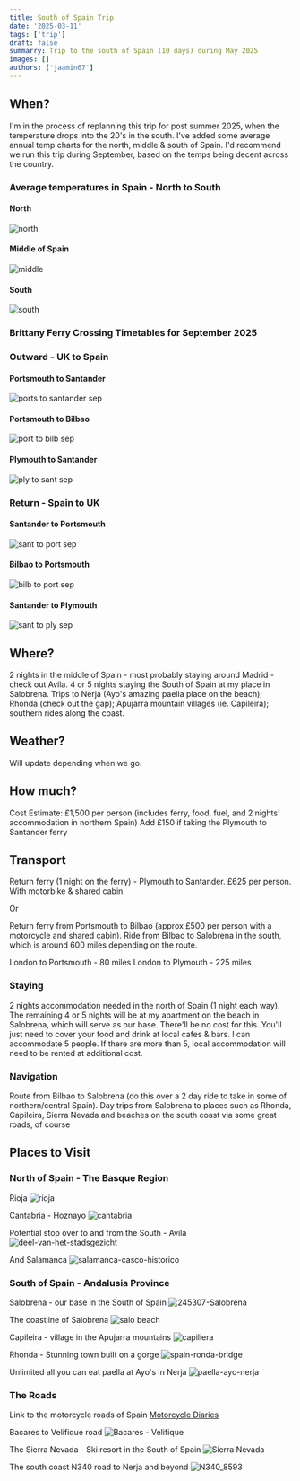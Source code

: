 ```yaml
---
title: South of Spain Trip
date: '2025-03-11'
tags: ['trip']
draft: false
summarry: Trip to the south of Spain (10 days) during May 2025
images: []
authors: ['jaamin67']
---
```


## When?

I'm in the process of replanning this trip for post summer 2025, when the temperature drops into the 20's in the south. I've added some average annual temp charts for the north, middle & south of Spain. I'd recommend we run this trip during September, based on the temps being decent across the country. 

### Average temperatures in Spain - North to South

#### North
![north](https://github.com/user-attachments/assets/4be70019-4363-4abd-b1e0-8434233b01fe)

#### Middle of Spain
![middle](https://github.com/user-attachments/assets/00292928-38a8-4a0f-8a21-36cef9522123)

#### South
![south](https://github.com/user-attachments/assets/57d519c7-33e7-4efc-970d-1037f12c1a72)

### Brittany Ferry Crossing Timetables for September 2025

### Outward - UK to Spain

#### Portsmouth to Santander
![ports to santander sep](https://github.com/user-attachments/assets/a81b3dbf-5433-4555-bc6f-de9d899788fd)

#### Portsmouth to Bilbao
![port to bilb sep](https://github.com/user-attachments/assets/f57b9cd6-5bfe-4c59-b7da-e2437f266669)

#### Plymouth to Santander
![ply to sant sep](https://github.com/user-attachments/assets/a19026cc-27f9-4169-8157-fcfc58f31591)

### Return - Spain to UK

#### Santander to Portsmouth
![sant to port sep](https://github.com/user-attachments/assets/58633418-31d6-49ce-861f-6dd0d230fa46)

#### Bilbao to Portsmouth
![bilb to port sep](https://github.com/user-attachments/assets/c52c5968-9af8-4b35-a809-98542a44a87e)

#### Santander to Plymouth
![sant to ply sep](https://github.com/user-attachments/assets/3ebb92c3-f8a5-452e-85e1-0619f28cf7ed)


## Where?

2 nights in the middle of Spain - most probably staying around Madrid - check out Avila. 4 or 5 nights staying the South of Spain at my place in Salobrena. Trips to Nerja (Ayo's amazing paella place on the beach); Rhonda (check out the gap); Apujarra mountain villages (ie. Capileira); southern rides along the coast.

## Weather?

Will update depending when we go.


## How much?

Cost Estimate: £1,500 per person (includes ferry, food, fuel, and 2 nights’ accommodation in northern Spain)
Add £150 if taking the Plymouth to Santander ferry

## Transport

Return ferry (1 night on the ferry) - Plymouth to Santander. £625 per person. With motorbike & shared cabin

Or 

Return ferry from Portsmouth to Bilbao (approx £500 per person with a motorcycle and shared cabin). Ride from Bilbao to Salobrena in the south, which is around 600 miles depending on the route. 

London to Portsmouth - 80 miles
London to Plymouth - 225 miles

### Staying

2 nights accommodation needed in the north of Spain (1 night each way). The remaining 4 or 5 nights will be at my apartment on the beach in Salobrena, which will serve as our base. There'll be no cost for this. You'll just need to cover your food and drink at local cafes & bars. I can accommodate 5 people. If there are more than 5, local accommodation will need to be rented at additional cost.


### Navigation

Route from Bilbao to Salobrena (do this over a 2 day ride to take in some of northern/central Spain). Day trips from Salobrena to places such as Rhonda, Capileira, Sierra Nevada and beaches on the south coast via some great roads, of course


## Places to Visit

### North of Spain - The Basque Region

Rioja
![rioja](https://github.com/user-attachments/assets/644e49b4-0f33-4066-933c-dda33beeab8d)

Cantabria - Hoznayo
![cantabria](https://github.com/user-attachments/assets/78748b8a-235a-4b64-be65-5d2dfb18871e)

Potential stop over to and from the South - Avila
![deel-van-het-stadsgezicht](https://github.com/user-attachments/assets/422b6464-8c3f-40d2-aad1-808bdb1e8ded)

And Salamanca
![salamanca-casco-historico](https://github.com/user-attachments/assets/3684e1c5-f1d5-4a50-9902-250e8a18b5c5)



### South of Spain - Andalusia Province
Salobrena - our base in the South of Spain
![245307-Salobrena](https://github.com/user-attachments/assets/3d1399f2-9989-46c5-aae6-581305e7da5d)



The coastline of Salobrena
![salo beach](https://github.com/user-attachments/assets/fb5c4021-21ab-4ae2-a005-9f6ea7d3ab5b)

Capileira - village in the Apujarra mountains
![capiliera](https://github.com/user-attachments/assets/d1d79fa7-e2a4-4c5d-b738-693e5428e158)

Rhonda - Stunning town built on a gorge
![spain-ronda-bridge](https://github.com/user-attachments/assets/30a17931-a02f-4f8a-a6d0-c383e17f903b)

Unlimited all you can eat paella at Ayo's in Nerja
![paella-ayo-nerja](https://github.com/user-attachments/assets/7c153c61-d02c-4d60-bd5f-0842dba7844e)



### The Roads

Link to the motorcycle roads of Spain [Motorcycle Diaries](https://motorcycle-diaries.com/en/roads)

Bacares to Velifique road
![Bacares - Velifique](https://github.com/user-attachments/assets/67c68e86-3df2-45c9-aa15-d0240ad6566a)

The Sierra Nevada - Ski resort in the South of Spain
![Sierra Nevada](https://github.com/user-attachments/assets/2f382045-3cf5-4389-86c9-7d4fb474b379)

The south coast N340 road to Nerja and beyond
![N340_8593](https://github.com/user-attachments/assets/a76f0cfd-3304-4540-9f6b-69b87f5d8450)









